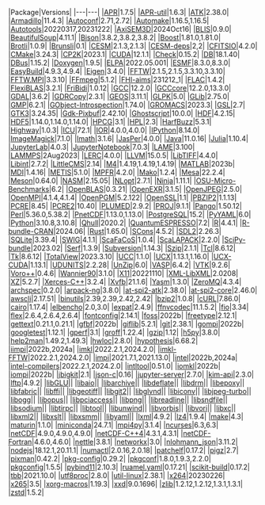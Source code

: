 |Package|Versions|
    |---|---|
|[APR](https://apr.apache.org/)|1.7.5|
|[APR-util](https://apr.apache.org/)|1.6.3|
|[ATK](https://developer.gnome.org/atk/)|2.38.0|
|[Armadillo](https://arma.sourceforge.net/)|11.4.3|
|[Autoconf](https://www.gnu.org/software/autoconf/)|2.71,2.72|
|[Automake](https://www.gnu.org/software/automake/automake.html)|1.16.5,1.16.5|
|[Autotools](https://autotools.io)|20220317,20231222|
|[AxiSEM3D](https://github.com/kuangdai/AxiSEM3D-1)|2024Oct16|
|[BLIS](https://github.com/flame/blis/)|0.9.0|
|[BeautifulSoup](https://www.crummy.com/software/BeautifulSoup)|4.11.1|
|[Bison](https://www.gnu.org/software/bison)|3.8.2,3.8.2,3.8.2|
|[Boost](https://www.boost.org/)|1.81.0,1.81.0|
|[Brotli](https://github.com/google/brotli)|1.0.9|
|[Brunsli](https://github.com/google/brunsli/)|0.1|
|[CESM](http://www.cesm.ucar.edu/models/cesm2/)|2.1.3,2.1.3|
|[CESM-deps](http://www.cesm.ucar.edu/models/cesm2/)|2,2|
|[CFITSIO](https://heasarc.gsfc.nasa.gov/fitsio/)|4.2.0|
|[CMake](https://www.cmake.org)|3.24.3|
|[CP2K](https://www.cp2k.org/)|2023.1|
|[CUDA](https://developer.nvidia.com/cuda-toolkit)|12.1.1|
|[Check](https://libcheck.github.io/check/)|0.15.2|
|[DB](https://www.oracle.com/technetwork/products/berkeleydb)|18.1.40|
|[DBus](https://dbus.freedesktop.org/)|1.15.2|
|[Doxygen](https://www.doxygen.org)|1.9.5|
|[ELPA](https://elpa.mpcdf.mpg.de/)|2022.05.001|
|[ESMF](https://www.earthsystemcog.org/projects/esmf/)|8.3.0,8.3.0|
|[EasyBuild](https://easybuilders.github.io/easybuild)|4.9.3,4.9.4|
|[Eigen](https://eigen.tuxfamily.org)|3.4.0|
|[FFTW](http://www.fftw.org)|2.1.5,2.1.5,3.3.10,3.3.10|
|[FFTW.MPI](https://www.fftw.org)|3.3.10|
|[FFmpeg](https://www.ffmpeg.org/)|5.1.2|
|[FHI-aims](https://fhi-aims.org/)|231212_1|
|[FLAC](https://xiph.org/flac/)|1.4.2|
|[FlexiBLAS](https://gitlab.mpi-magdeburg.mpg.de/software/flexiblas-release)|3.2.1|
|[FriBidi](https://github.com/fribidi/fribidi)|1.0.12|
|[GCC](https://gcc.gnu.org/)|12.2.0|
|[GCCcore](https://gcc.gnu.org/)|12.2.0,13.3.0|
|[GDAL](https://www.gdal.org)|3.6.2|
|[GDRCopy](https://github.com/NVIDIA/gdrcopy)|2.3.1|
|[GEOS](https://trac.osgeo.org/geos)|3.11.1|
|[GLPK](https://www.gnu.org/software/glpk/)|5.0|
|[GLib](https://www.gtk.org/)|2.75.0|
|[GMP](https://gmplib.org/)|6.2.1|
|[GObject-Introspection](https://gi.readthedocs.io/en/latest/)|1.74.0|
|[GROMACS](https://www.gromacs.org)|2023.3|
|[GSL](https://www.gnu.org/software/gsl/)|2.7|
|[GTK3](https://developer.gnome.org/gtk3/stable/)|3.24.35|
|[Gdk-Pixbuf](https://docs.gtk.org/gdk-pixbuf/)|2.42.10|
|[Ghostscript](https://ghostscript.com)|10.0.0|
|[HDF](https://www.hdfgroup.org/products/hdf4/)|4.2.15|
|[HDF5](https://portal.hdfgroup.org/display/support)|1.14.0,1.14.0,1.14.0|
|[HPCG](https://software.sandia.gov/hpcg)|3.1|
|[HPL](https://www.netlib.org/benchmark/hpl/)|2.3|
|[HarfBuzz](https://www.freedesktop.org/wiki/Software/HarfBuzz)|5.3.1|
|[Highway](https://github.com/google/highway)|1.0.3|
|[ICU](https://icu.unicode.org)|72.1|
|[IOR](https://github.com/hpc/ior)|4.0.0,4.0.0|
|[IPython](https://ipython.org/index.html)|8.14.0|
|[ImageMagick](https://www.imagemagick.org/)|7.1.0|
|[Imath](https://imath.readthedocs.io/en/latest/)|3.1.6|
|[JasPer](https://www.ece.uvic.ca/~frodo/jasper/)|4.0.0|
|[Java](http://openjdk.java.net)|11.0.16|
|[Julia](https://julialang.org)|1.10.4|
|[JupyterLab](https://jupyter.org/)|4.0.3|
|[JupyterNotebook](https://jupyter.org/)|7.0.3|
|[LAME](http://lame.sourceforge.net/)|3.100|
|[LAMMPS](https://www.lammps.org)|2Aug2023|
|[LERC](https://github.com/Esri/lerc)|4.0.0|
|[LLVM](https://llvm.org/)|15.0.5|
|[LibTIFF](https://libtiff.gitlab.io/libtiff/)|4.4.0|
|[Libint](https://github.com/evaleev/libint)|2.7.2|
|[LittleCMS](https://www.littlecms.com/)|2.14|
|[M4](https://www.gnu.org/software/m4/m4.html)|1.4.19,1.4.19,1.4.19|
|[MATLAB](http://www.mathworks.com/products/matlab)|2023b|
|[MDI](https://github.com/MolSSI-MDI/MDI_Library)|1.4.16|
|[METIS](http://glaros.dtc.umn.edu/gkhome/metis/metis/overview)|5.1.0|
|[MPFR](https://www.mpfr.org)|4.2.0|
|[Mako](https://www.makotemplates.org)|1.2.4|
|[Mesa](https://www.mesa3d.org/)|22.2.4|
|[Meson](https://mesonbuild.com)|0.64.0|
|[NASM](https://www.nasm.us/)|2.15.05|
|[NLopt](http://ab-initio.mit.edu/wiki/index.php/NLopt)|2.7.1|
|[Ninja](https://ninja-build.org/)|1.11.1|
|[OSU-Micro-Benchmarks](https://mvapich.cse.ohio-state.edu/benchmarks/)|6.2|
|[OpenBLAS](http://www.openblas.net/)|0.3.21|
|[OpenEXR](https://www.openexr.com/)|3.1.5|
|[OpenJPEG](https://www.openjpeg.org/)|2.5.0|
|[OpenMPI](https://www.open-mpi.org/)|4.1.4,4.1.4|
|[OpenPGM](https://code.google.com/p/openpgm/)|5.2.122|
|[OpenSSL](https://www.openssl.org/)|1.1|
|[PBZIP2](http://compression.great-site.net/pbzip2)|1.1.13|
|[PCRE](https://www.pcre.org/)|8.45|
|[PCRE2](https://www.pcre.org/)|10.40|
|[PLUMED](https://www.plumed.org)|2.9.2|
|[PROJ](https://proj.org)|9.1.1|
|[Pango](https://www.pango.org/)|1.50.12|
|[Perl](https://www.perl.org/)|5.36.0,5.38.2|
|[PnetCDF](https://parallel-netcdf.github.io/)|1.13.0,1.13.0|
|[PostgreSQL](https://www.postgresql.org/)|15.2|
|[PyYAML](https://github.com/yaml/pyyaml)|6.0|
|[Python](https://python.org/)|3.10.8,3.10.8|
|[Qhull](http://www.qhull.org)|2020.2|
|[QuantumESPRESSO](https://www.quantum-espresso.org)|7.2|
|[R](https://www.r-project.org/)|4.4.1|
|[R-bundle-CRAN](https://www.r-project.org/)|2024.06|
|[Rust](https://www.rust-lang.org)|1.65.0|
|[SCons](https://www.scons.org)|4.5.2|
|[SDL2](https://www.libsdl.org/)|2.26.3|
|[SQLite](https://www.sqlite.org/)|3.39.4|
|[SWIG](http://www.swig.org/)|4.1.1|
|[ScaFaCoS](http://www.scafacos.de/)|1.0.4|
|[ScaLAPACK](https://www.netlib.org/scalapack/)|2.2.0|
|[SciPy-bundle](https://python.org/)|2023.02|
|[Serf](https://serf.apache.org/)|1.3.9|
|[Subversion](https://subversion.apache.org/)|1.14.3|
|[Szip](https://www.hdfgroup.org/doc_resource/SZIP/)|2.1.1|
|[Tcl](https://www.tcl.tk/)|8.6.12|
|[Tk](https://www.tcl.tk/)|8.6.12|
|[TotalView](http://www.roguewave.com/products/totalview.aspx)|2023.3.10|
|[UCC](https://www.openucx.org/)|1.1.0|
|[UCX](https://www.openucx.org/)|1.13.1,1.16.0|
|[UCX-CUDA](http://www.openucx.org/)|1.13.1|
|[UDUNITS](https://www.unidata.ucar.edu/software/udunits/)|2.2.28|
|[UnZip](http://www.info-zip.org/UnZip.html)|6.0|
|[VASP](http://www.vasp.at)|6.4.2|
|[VTK](https://www.vtk.org)|9.2.6|
|[Voro++](http://math.lbl.gov/voro++/)|0.4.6|
|[Wannier90](http://www.wannier.org)|3.1.0|
|[X11](https://www.x.org)|20221110|
|[XML-LibXML](https://metacpan.org/pod/distribution/XML-LibXML/LibXML.pod)|2.0208|
|[XZ](https://tukaani.org/xz/)|5.2.7|
|[Xerces-C++](https://xerces.apache.org/xerces-c/)|3.2.4|
|[Xvfb](https://www.x.org/releases/X11R7.6/doc/man/man1/Xvfb.1.xhtml)|21.1.6|
|[Yasm](https://www.tortall.net/projects/yasm/)|1.3.0|
|[ZeroMQ](https://www.zeromq.org/)|4.3.4|
|[archspec](https://github.com/archspec/archspec)|0.2.0|
|[arpack-ng](https://github.com/opencollab/arpack-ng)|3.8.0|
|[at-spi2-atk](https://wiki.gnome.org/Accessibility)|2.38.0|
|[at-spi2-core](https://wiki.gnome.org/Accessibility)|2.46.0|
|[awscli](https://pypi.python.org/pypi/awscli)|2.17.51|
|[binutils](https://directory.fsf.org/project/binutils/)|2.39,2.39,2.42,2.42|
|[bzip2](https://sourceware.org/bzip2)|1.0.8|
|[cURL](https://curl.haxx.se)|7.86.0|
|[cairo](https://cairographics.org)|1.17.4|
|[elbencho](https://github.com/breuner/elbencho)|2.0,3.0|
|[expat](https://libexpat.github.io)|2.4.9|
|[ffnvcodec](https://git.videolan.org/?p=ffmpeg/nv-codec-headers.git)|11.1.5.2|
|[fio](https://github.com/axboe/fio)|3.34|
|[flex](http://flex.sourceforge.net/)|2.6.4,2.6.4,2.6.4|
|[fontconfig](https://www.freedesktop.org/wiki/Software/fontconfig/)|2.14.1|
|[foss](https://easybuild.readthedocs.io/en/master/Common-toolchains.html#foss-toolchain)|2022b|
|[freetype](https://www.freetype.org)|2.12.1|
|[gettext](https://www.gnu.org/software/gettext/)|0.21.1,0.21.1|
|[gfbf]((none))|2022b|
|[giflib](http://giflib.sourceforge.net/)|5.2.1|
|[git](https://git-scm.com)|2.38.1|
|[gompi]((none))|2022b|
|[googletest](https://github.com/google/googletest)|1.12.1|
|[gperf](https://www.gnu.org/software/gperf/)|3.1|
|[groff](https://www.gnu.org/software/groff)|1.22.4|
|[gzip](https://www.gnu.org/software/gzip/)|1.12|
|[h5py](https://www.h5py.org/)|3.8.0|
|[help2man](https://www.gnu.org/software/help2man/)|1.49.2,1.49.3|
|[hwloc](https://www.open-mpi.org/projects/hwloc/)|2.8.0|
|[hypothesis](https://github.com/HypothesisWorks/hypothesis)|6.68.2|
|[iimpi](https://software.intel.com/parallel-studio-xe)|2022b,2024a|
|[imkl](https://software.intel.com/content/www/us/en/develop/tools/oneapi/components/onemkl.html)|2022.2.1,2024.2.0|
|[imkl-FFTW](https://software.intel.com/content/www/us/en/develop/tools/oneapi/components/onemkl.html)|2022.2.1,2024.2.0|
|[impi](https://software.intel.com/content/www/us/en/develop/tools/mpi-library.html)|2021.7.1,2021.13.0|
|[intel](https://easybuild.readthedocs.io/en/master/Common-toolchains.html#intel-toolchain)|2022b,2024a|
|[intel-compilers](https://software.intel.com/content/www/us/en/develop/tools/oneapi/hpc-toolkit.html)|2022.2.1,2024.2.0|
|[intltool](https://freedesktop.org/wiki/Software/intltool/)|0.51.0|
|[iomkl](https://software.intel.com/en-us/intel-cluster-toolkit-compiler/)|2022b|
|[iompi](https://software.intel.com/en-us/intel-cluster-toolkit-compiler/)|2022b|
|[jbigkit](https://www.cl.cam.ac.uk/~mgk25/jbigkit/)|2.1|
|[json-c](https://github.com/json-c/json-c)|0.16|
|[jupyter-server](https://jupyter.org/)|2.7.0|
|[kim-api](https://openkim.org/)|2.3.0|
|[lftp](https://lftp.yar.ru)|4.9.2|
|[libGLU](https://mesa.freedesktop.org/archive/glu/)||
|[libaio](https://pagure.io/libaio)||
|[libarchive](https://www.libarchive.org/)||
|[libdeflate](https://github.com/ebiggers/libdeflate)||
|[libdrm](https://dri.freedesktop.org)||
|[libepoxy](https://github.com/anholt/libepoxy)||
|[libfabric](https://ofiwg.github.io/libfabric/)||
|[libffi](https://sourceware.org/libffi/)||
|[libgeotiff](https://directory.fsf.org/wiki/Libgeotiff)||
|[libgit2](https://libgit2.org/)||
|[libglvnd](https://gitlab.freedesktop.org/glvnd/libglvnd)||
|[libiconv](https://www.gnu.org/software/libiconv)||
|[libjpeg-turbo](https://sourceforge.net/projects/libjpeg-turbo/)||
|[libogg](https://xiph.org/ogg/)||
|[libopus](https://www.opus-codec.org/)||
|[libpciaccess](https://cgit.freedesktop.org/xorg/lib/libpciaccess/)||
|[libpng](http://www.libpng.org/pub/png/libpng.html)||
|[libreadline](https://tiswww.case.edu/php/chet/readline/rltop.html)||
|[libsndfile](http://www.mega-nerd.com/libsndfile)||
|[libsodium](https://doc.libsodium.org/)||
|[libtirpc](https://sourceforge.net/projects/libtirpc/)||
|[libtool](https://www.gnu.org/software/libtool)||
|[libunwind](https://www.nongnu.org/libunwind/)||
|[libvorbis](https://xiph.org/vorbis/)||
|[libvori](https://brehm-research.de/libvori.php)||
|[libxc](https://www.tddft.org/programs/libxc)||
|[libxml2](http://xmlsoft.org/)||
|[libxslt](http://xmlsoft.org/)||
|[libxsmm](https://github.com/hfp/libxsmm)||
|[libyaml](https://pyyaml.org/wiki/LibYAML)||
|[lxml](https://lxml.de/)|4.9.2|
|[lz4](https://lz4.github.io/lz4/)|1.9.4|
|[make](https://www.gnu.org/software/make/make.html)|4.3|
|[maturin](https://github.com/pyo3/maturin)|1.1.0|
|[miniconda](https://github.com/conda-forge/miniforge)|24.7.1|
|[mpi4py](https://github.com/mpi4py/mpi4py)|3.1.4|
|[ncurses](https://www.gnu.org/software/ncurses/)|6.3,6.3|
|[netCDF](https://www.unidata.ucar.edu/software/netcdf/)|4.9.0,4.9.0,4.9.0|
|[netCDF-C++4](https://www.unidata.ucar.edu/software/netcdf/)|4.3.1,4.3.1|
|[netCDF-Fortran](https://www.unidata.ucar.edu/software/netcdf/)|4.6.0,4.6.0|
|[nettle](https://www.lysator.liu.se/~nisse/nettle/)|3.8.1|
|[networkx](https://pypi.python.org/pypi/networkx)|3.0|
|[nlohmann_json](https://github.com/nlohmann/json)|3.11.2|
|[nodejs](https://nodejs.org)|18.12.1,20.11.1|
|[numactl](https://github.com/numactl/numactl)|2.0.16,2.0.18|
|[patchelf](https://github.com/NixOS/patchelf)|0.17.2|
|[pigz](https://zlib.net/pigz/)|2.7|
|[pixman](http://www.pixman.org/)|0.42.2|
|[pkg-config](https://www.freedesktop.org/wiki/Software/pkg-config/)|0.29.2|
|[pkgconf](https://github.com/pkgconf/pkgconf)|1.8.0,1.9.3,2.2.0|
|[pkgconfig](https://github.com/matze/pkgconfig)|1.5.5|
|[pybind11](https://pybind11.readthedocs.io)|2.10.3|
|[ruamel.yaml](https://sourceforge.net/projects/ruamel-yaml)|0.17.21|
|[scikit-build](https://scikit-build.readthedocs.io/en/latest)|0.17.2|
|[tbb](https://github.com/oneapi-src/oneTBB)|2021.10.0|
|[utf8proc](https://github.com/JuliaStrings/utf8proc)|2.8.0|
|[util-linux](https://www.kernel.org/pub/linux/utils/util-linux)|2.38.1|
|[x264](https://www.videolan.org/developers/x264.html)|20230226|
|[x265](https://x265.org/)|3.5|
|[xorg-macros](https://cgit.freedesktop.org/xorg/util/macros)|1.19.3|
|[xxd](https://www.vim.org)|9.0.1696|
|[zlib](https://www.zlib.net/)|1.2.12,1.2.12,1.3.1,1.3.1|
|[zstd](https://facebook.github.io/zstd)|1.5.2|

